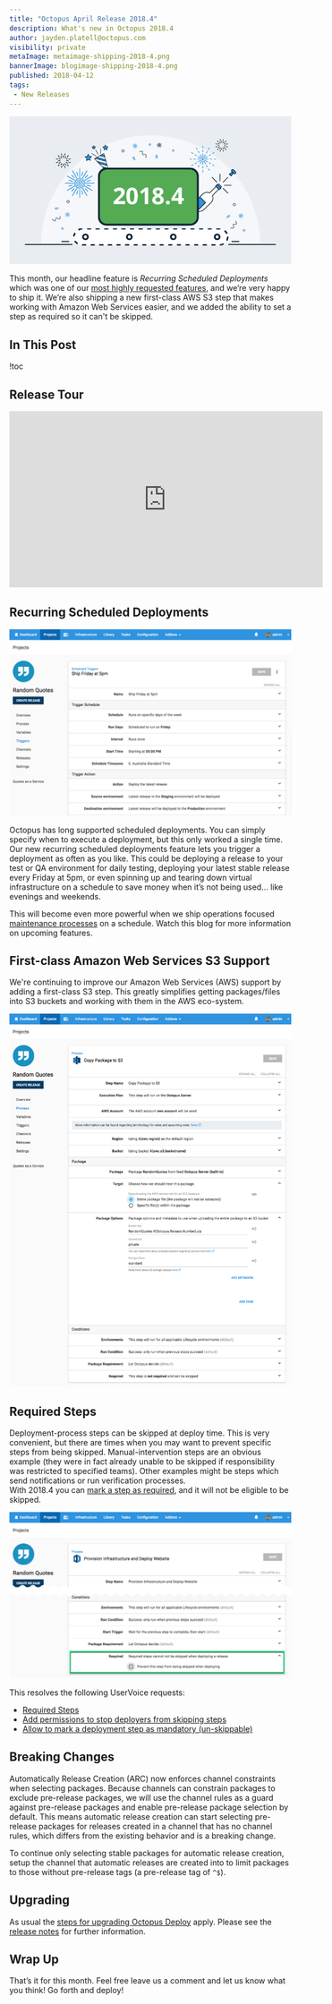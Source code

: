 ```yaml
---
title: "Octopus April Release 2018.4"
description: What's new in Octopus 2018.4
author: jayden.platell@octopus.com
visibility: private
metaImage: metaimage-shipping-2018-4.png
bannerImage: blogimage-shipping-2018-4.png
published: 2018-04-12
tags:
 - New Releases
---
```


![Octopus Deploy 2018.4 release banner](blogimage-shipping-2018-4.png)

This month, our headline feature is _Recurring Scheduled Deployments_ which was one of our [most highly requested features](https://octopusdeploy.uservoice.com/forums/170787-general/suggestions/6599104-recurring-scheduled-deployments), and we’re very happy to ship it. We’re also shipping a new first-class AWS S3 step that makes working with Amazon Web Services easier, and we added the ability to set a step as required so it can't be skipped.

## In This Post

!toc

## Release Tour

<iframe width="560" height="315" src="https://www.youtube.com/embed/AR45wMd1_8o" frameborder="0" allowfullscreen></iframe>

## Recurring Scheduled Deployments

![Recurring Scheduled Deployments screenshot](recurring-scheduled-deployments.png "width=500")

Octopus has long supported scheduled deployments. You can simply specify when to execute a deployment, but this only worked a single time. Our new recurring scheduled deployments feature lets you trigger a deployment as often as you like. This could be deploying a release to your test or QA environment for daily testing, deploying your latest stable release every Friday at 5pm, or even spinning up and tearing down virtual infrastructure on a schedule to save money when it’s not being used... like evenings and weekends.

This will become even more powerful when we ship operations focused [maintenance processes](https://github.com/OctopusDeploy/Specs/blob/master/MainenanceProcess/index.md) on a schedule. Watch this blog for more information on upcoming features.

## First-class Amazon Web Services S3 Support

We're continuing to improve our Amazon Web Services (AWS) support by adding a first-class S3 step. This greatly simplifies getting packages/files into S3 buckets and working with them in the AWS eco-system.

![AWS S3 step screenshot](aws-s3-step.png "width=500")

## Required Steps

Deployment-process steps can be skipped at deploy time.  This is very convenient, but there are times when you may want to prevent specific steps from being skipped. Manual-intervention steps are an obvious example (they were in fact already unable to be skipped if responsibility was restricted to specified teams).  Other examples might be steps which send notifications or run verification processes.  
With 2018.4 you can [mark a step as required](https://octopus.com/docs/deployment-process/steps/conditions#required), and it will not be eligible to be skipped. 

![Required steps screenshot](required-step.png "width=500")

This resolves the following UserVoice requests:

- [Required Steps](https://octopusdeploy.uservoice.com/forums/170787-general/suggestions/5823326-required-steps)
- [Add permissions to stop deployers from skipping steps](https://octopusdeploy.uservoice.com/forums/170787-general/suggestions/6511629-add-permissions-to-stop-deployers-from-skipping-st) 
- [Allow to mark a deployment step as mandatory (un-skippable)](https://octopusdeploy.uservoice.com/forums/170787-general/suggestions/20592493-allow-to-mark-a-deployment-step-as-mandatory-un-s) 

## Breaking Changes

Automatically Release Creation (ARC) now enforces channel constraints when selecting packages. Because channels can constrain packages to exclude pre-release packages, we will use the channel rules as a guard against pre-release packages and enable pre-release package selection by default. This means automatic release creation can start selecting pre-release packages for releases created in a channel that has no channel rules, which differs from the existing behavior and is a breaking change.

To continue only selecting stable packages for automatic release creation, setup the channel that automatic releases are created into to limit packages to those without pre-release tags (a pre-release tag of `^$`).

## Upgrading

As usual the [steps for upgrading Octopus Deploy](https://octopus.com/docs/administration/upgrading) apply. Please see the [release notes](https://octopus.com/downloads/compare?to=2018.4.0) for further information.

## Wrap Up

That’s it for this month. Feel free leave us a comment and let us know what you think! Go forth and deploy!
